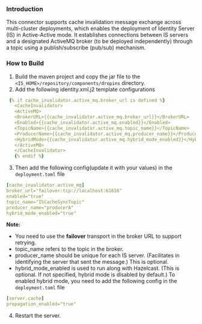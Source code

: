 ### Introduction
This connector supports cache invalidation message exchange across multi-cluster deployments, which enables the deployment of Identity Server (IS) in Active-Active mode. It establishes connections between IS servers and a designated ActiveMQ broker (to be deployed independently) through a topic using a publish/subscribe (pub/sub) mechanism.

### How to Build
1. Build the maven project and copy the jar file to the `<IS_HOME>/repository/components/dropins` directory.
2. Add the following identity.xml.j2 template configurations
```yaml
 {% if cache_invalidator.active_mq.broker_url is defined %}
   <CacheInvalidator>
   <ActiveMQ>
   <BrokerURL>{{cache_invalidator.active_mq.broker_url}}</BrokerURL>
   <Enabled>{{cache_invalidator.active_mq.enabled}}</Enabled>
   <TopicName>{{cache_invalidator.active_mq.topic_name}}</TopicName>
   <ProducerName>{{cache_invalidator.active_mq.producer_name}}</ProducerName>
   <HybridMode>{{cache_invalidator.active_mq.hybrid_mode_enabled}}</HybridMode>
   </ActiveMQ>
   </CacheInvalidator>
   {% endif %}
```

3. Then add the following config(update it with your values) in the `deployment.toml` file
```yaml
[cache_invalidator.active_mq]
broker_url="failover:tcp://localhost:61616"
enabled="true"
topic_name="ISCacheSyncTopic"
producer_name="producerA"
hybrid_mode_enabled="true"
```
**Note:**
- You need to use the **failover** transport in the broker URL to support retrying.
- topic_name refers to the topic in the broker.
- producer_name should be unique for each IS server. (Facilitates in identifying the server that sent the message.) This is optional.
- hybrid_mode_enabled is used to run along with Hazelcast. (This is optional. If not specified, hybrid mode is disabled by default.)
  To enabled hybrid mode, you need to add the following config in the `deployment.toml` file
```yaml
[server.cache]
propagation_enabled="true"
 ```
  
4. Restart the server.